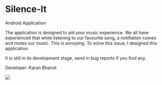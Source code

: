 # Silence-It
Android Application

The application is designed to aid your music experience. We all have experienced that while listening to our favourite song, a notifiation comes and mutes our music. This is annoying. To solve this issue, I designed this application.

It is still in its development stage, send in bug reports if you find any.


Developer:
Karan Bhanot

![](https://github.com/kb22/Silence-It/app/src/main/res/drawable/main_icon.png)
